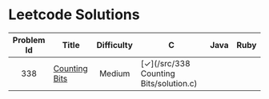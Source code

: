 # Leetcode Solutions

|Problem Id | Title | Difficulty | C | Java | Ruby |
|:---:|---|:---:|---|---|---|
| 338 | [Counting Bits](https://leetcode.com/problems/counting-bits/) | Medium | [✓](/src/338 Counting Bits/solution.c) |